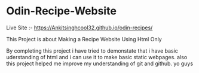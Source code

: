 # Odin-Recipe-Website

Live Site :- https://Ankitsinghcool32.github.io/odin-recipes/

This Project is about Making a Recipe Website Using Html Only

By completing this project i have tried to demonstate that i have basic
uderstanding of html and i can use it to make basic static webpages.
also this project helped me improve my understanding of git and github.
yo guys
